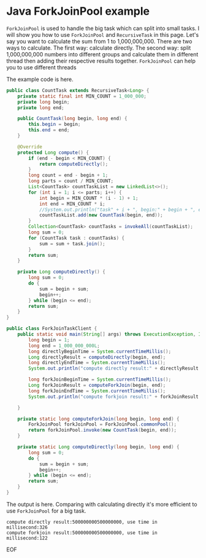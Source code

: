 # Java ForkJoinPool example
`ForkJoinPool` is used to handle the big task which can split into small tasks. I will show you how to use `ForkJoinPool`
and `RecursiveTask` in this page. Let's say you want to calculate the sum from 1 to 1,000,000,000. There are two ways to 
calculate. The first way: calculate directly. The second way: split 1,000,000,000 numbers into different groups and calculate 
them in different thread then adding their respective results together.
`ForkJoinPool` can help you to use different threads 

The example code is here.
```java
public class CountTask extends RecursiveTask<Long> {
    private static final int MIN_COUNT = 1_000_000;
    private long begin;
    private long end;

    public CountTask(long begin, long end) {
        this.begin = begin;
        this.end = end;
    }

    @Override
    protected Long compute() {
        if (end - begin < MIN_COUNT) {
            return computeDirectly();
        }
        long count = end - begin + 1;
        long parts = count / MIN_COUNT;
        List<CountTask> countTaskList = new LinkedList<>();
        for (int i = 1; i <= parts; i++) {
            int begin = MIN_COUNT * (i - 1) + 1;
            int end = MIN_COUNT * i;
            //System.out.println("task" + i + ", begin:" + begin + ", end:" + end);
            countTaskList.add(new CountTask(begin, end));
        }
        Collection<CountTask> countTasks = invokeAll(countTaskList);
        long sum = 0;
        for (CountTask task : countTasks) {
            sum = sum + task.join();
        }
        return sum;
    }

    private Long computeDirectly() {
        long sum = 0;
        do {
            sum = begin + sum;
            begin++;
        } while (begin <= end);
        return sum;
    }
}

public class ForkJoinTaskClient {
    public static void main(String[] args) throws ExecutionException, InterruptedException {
        long begin = 1;
        long end = 1_000_000_000L;
        long directlyBeginTime = System.currentTimeMillis();
        Long directlyResult = computeDirectly(begin, end);
        long directlyEndTime = System.currentTimeMillis();
        System.out.println("compute directly result:" + directlyResult + ", use time in millisecond:" + (directlyEndTime - directlyBeginTime));

        long forkJoinBeginTime = System.currentTimeMillis();
        Long forkJoinResult = computeForkJoin(begin, end);
        long forkJoinEndTime = System.currentTimeMillis();
        System.out.println("compute forkjoin result:" + forkJoinResult + ", use time in millisecond:" + (forkJoinEndTime - forkJoinBeginTime));

    }

    private static long computeForkJoin(long begin, long end) {
        ForkJoinPool forkJoinPool = ForkJoinPool.commonPool();
        return forkJoinPool.invoke(new CountTask(begin, end));
    }

    private static Long computeDirectly(long begin, long end) {
        long sum = 0;
        do {
            sum = begin + sum;
            begin++;
        } while (begin <= end);
        return sum;
    }
}
```
The output is here. Comparing with calculating directly it's more efficient to use `ForkJoinPool` for a big task.
```
compute directly result:500000000500000000, use time in millisecond:326
compute forkjoin result:500000000500000000, use time in millisecond:122
```
EOF